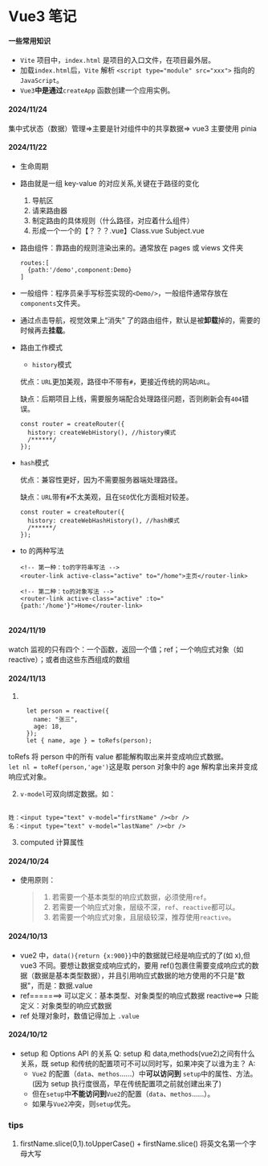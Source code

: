 # Vue3 笔记

#### 一些常用知识

- `Vite` 项目中，`index.html` 是项目的入口文件，在项目最外层。
- 加载`index.html`后，`Vite` 解析 `<script type="module" src="xxx">` 指向的`JavaScript`。
- `Vue3`**中是通过**`createApp` 函数创建一个应用实例。

#### 2024/11/24

集中式状态（数据）管理=>主要是针对组件中的共享数据=> vue3 主要使用 pinia

#### 2024/11/22

- 生命周期

- 路由就是一组 key-value 的对应关系,关键在于路径的变化

  1. 导航区
  2. 请来路由器
  3. 制定路由的具体规则（什么路径，对应着什么组件）
  4. 形成一个一个的【？？？.vue】Class.vue Subject.vue

- 路由组件：靠路由的规则渲染出来的。通常放在 pages 或 views 文件夹

  ```
  routes:[
    {path:'/demo',component:Demo}
  ]
  ```

- 一般组件：程序员亲手写标签实现的`<Demo/>`，一般组件通常存放在`components`文件夹。

- 通过点击导航，视觉效果上“消失” 了的路由组件，默认是被**卸载**掉的，需要的时候再去**挂载**。

- 路由工作模式

  - `history`模式

  优点：`URL`更加美观，路径中不带有`#`，更接近传统的网站`URL`。

  缺点：后期项目上线，需要服务端配合处理路径问题，否则刷新会有`404`错误。

  ```
  const router = createRouter({
    history: createWebHistory(), //history模式
    /******/
  });
  ```

- `hash`模式

  优点：兼容性更好，因为不需要服务器端处理路径。

  缺点：`URL`带有`#`不太美观，且在`SEO`优化方面相对较差。

  ```
  const router = createRouter({
    history: createWebHashHistory(), //hash模式
    /******/
  });
  ```

- to 的两种写法

  ```
  <!-- 第一种：to的字符串写法 -->
  <router-link active-class="active" to="/home">主页</router-link>
  ```

  ```
  <!-- 第二种：to的对象写法 -->
  <router-link active-class="active" :to="{path:'/home'}">Home</router-link>


  ```

#### 2024/11/19

watch 监视的只有四个：一个函数，返回一个值；ref；一个响应式对象（如 reactive）；或者由这些东西组成的数组

#### 2024/11/13

1.

```
     let person = reactive({
       name: "张三",
       age: 18,
     });
     let { name, age } = toRefs(person);
```

toRefs 将 person 中的所有 value 都能解构取出来并变成响应式数据。  
 `let nl = toRef(person,'age')`这是取 person 对象中的 age 解构拿出来并变成响应式对象。

2. `v-model`可双向绑定数据。如：

```

姓：<input type="text" v-model="firstName" /><br />
名：<input type="text" v-model="lastName" /><br />

```

3. computed 计算属性

#### 2024/10/24

- 使用原则：
  > 1. 若需要一个基本类型的响应式数据，必须使用`ref`。
  > 2. 若需要一个响应式对象，层级不深，`ref`、`reactive`都可以。
  > 3. 若需要一个响应式对象，且层级较深，推荐使用`reactive`。

#### 2024/10/13

- vue2 中，`data(){return {x:900}}`中的数据就已经是响应式的了(如 x),但 vue3 不同。要想让数据变成响应式的，要用 ref()包裹住需要变成响应式的数据（数据是基本类型数据），并且引用响应式数据的地方使用的不只是"数据"，而是：数据.value
- ref=======> 可以定义：基本类型、对象类型的响应式数据
  reactive==> 只能定义：对象类型的响应式数据
- ref 处理对象时，数值记得加上 `.value`

#### 2024/10/12

- setup 和 Options API 的关系
  Q: setup 和 data,methods(vue2)之间有什么关系，既 setup 和传统的配置项可不可以同时写，如果冲突了以谁为主？
  A:
  - `Vue2` 的配置（`data`、`methos`......）中**可以访问到** `setup`中的属性、方法。(因为 setup 执行度很高，早在传统配置项之前就创建出来了)
  - 但在`setup`中**不能访问到**`Vue2`的配置（`data`、`methos`......）。
  - 如果与`Vue2`冲突，则`setup`优先。

### tips

1. firstName.slice(0,1).toUpperCase() + firstName.slice() 将英文名第一个字母大写
